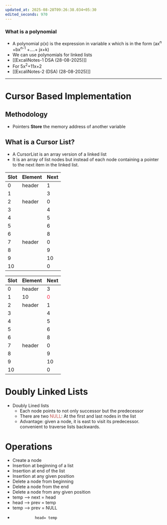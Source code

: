 ```yaml
---
updated_at: 2025-08-28T09:26:38.034+05:30
edited_seconds: 970
---
```

### What is a polynomial
- A polynomial p(x) is the expression in variable x which is in the form (ax<sup>n</sup> +bx<sup>n-1</sup> +....+ jx+k)
- We can use polynomials for linked lists
- [[ExcaliNotes-1 DSA (28-08-2025)]]
- For 5x<sup>2</sup>+11x+2
- [[ExcaliNotes-2 (DSA) (28-08-2025)]]
---

# Cursor Based Implementation
## Methodology
- Pointers **Store** the memory address of another variable
## What is a Cursor List?
- A CursorList is an array version of a linked list
- It is an array of list nodes but instead of each node containing a pointer to the next item in the linked list.

| Slot | Element | Next |
| ---- | ------- | ---- |
| 0    | header  | 1    |
| 1    |         | 3    |
| 2    | header  | 0    |
| 3    |         | 4    |
| 4    |         | 5    |
| 5    |         | 6    |
| 6    |         | 8    |
| 7    | header  | 0    |
| 8    |         | 9    |
| 9    |         | 10   |
| 10   |         | 0    |

| Slot | Element | Next                            |
| ---- | ------- | ------------------------------- |
| 0    | header  | 3                               |
| 1    | 10      | <font color='#fe2345' >0</font> |
| 2    | header  | 1                               |
| 3    |         | 4                               |
| 4    |         | 5                               |
| 5    |         | 6                               |
| 6    |         | 8                               |
| 7    | header  | 0                               |
| 8    |         | 9                               |
| 9    |         | 10                              |
| 10   |         | 0                               |
# Doubly Linked Lists
- Doubly Lined lists
	- Each node points to not only successor but the predecessor
	- There are two <font color="#c0504d">NULL</font>: At the first and last nodes in the list
	- Advantage: given a node, it is east to visit its predecessor. convenient to traverse lists backwards.
# Operations
- Create a node
- Insertion at beginning of a list
- Insertion at end of the list
- Insertion at any given position
- Delete a node from beginning
- Delete a node from the end
- Delete a node from any given position
- temp --> next = head
- head --> prev = temp
- temp --> prev = NULL
-               head= temp
